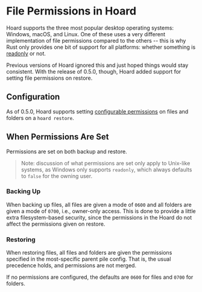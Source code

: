 # File Permissions in Hoard

Hoard supports the three most popular desktop operating systems: Windows, macOS, and Linux.
One of these uses a very different implementation of file permissions compared to the others
-- this is why Rust only provides one bit of support for all platforms: whether something is
[readonly](https://doc.rust-lang.org/stable/std/fs/struct.Permissions.html) or not.

Previous versions of Hoard ignored this and just hoped things would stay consistent. With the
release of 0.5.0, though, Hoard added support for setting file permissions on restore.

## Configuration

As of 0.5.0, Hoard supports setting [configurable permissions](config/hoards-piles.md#file-permissions)
on files and folders on a `hoard restore`.

## When Permissions Are Set

Permissions are set on both backup and restore.

> Note: discussion of what permissions are set only apply to Unix-like systems, as Windows only
> supports `readonly`, which always defaults to `false` for the owning user.

### Backing Up

When backing up files, all files are given a mode of `0600` and all folders are given a mode of `0700`,
i.e., owner-only access. This is done to provide a little extra filesystem-based security, since the
permissions in the Hoard do not affect the permissions given on restore.

### Restoring

When restoring files, all files and folders are given the permissions specified in the most-specific
parent pile config. That is, the usual precedence holds, and permissions are not merged.

If no permissions are configured, the defaults are `0600` for files and `0700` for folders.